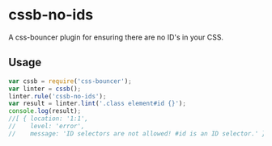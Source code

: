cssb-no-ids
====================

A css-bouncer plugin for ensuring there are no ID's in your CSS.

## Usage

```js
var cssb = require('css-bouncer');
var linter = cssb();
linter.rule('cssb-no-ids');
var result = linter.lint('.class element#id {}');
console.log(result);
//[ { location: '1:1',
//    level: 'error',
//    message: 'ID selectors are not allowed! #id is an ID selector.' } ]
```
